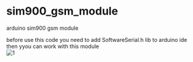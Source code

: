 # sim900_gsm_module
arduino sim900 gsm module 

before use this code you need to add SoftwareSerial.h lib to arduino ide
 then yyou can work with this module  
![1](https://user-images.githubusercontent.com/99599915/204219861-f3597871-2303-47bc-adbf-f96ce8f84916.png)
